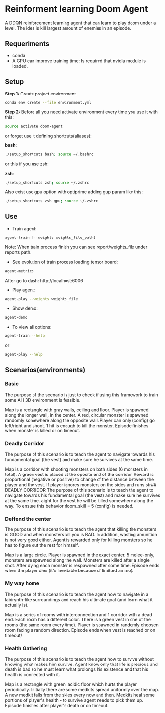 #  Reinforment learning Doom Agent

A DDQN reinforcement learning agent that can learn to play doom under a level.
The idea is kill largest amount of enemies in an episode.

## Requeriments

* conda
* A GPU can improve training time: Is required that nvidia module is loaded.

## Setup

**Step 1:** Create project environment.

```bash
conda env create --file environment.yml
```

**Step 2:** Before all you need activate environment every time you use it with this:

```bash
source activate doom-agent
```

or forget use it defining shortcuts(aliases):

**bash**:
```bash
./setup_shortcuts bash; source ~/.bashrc
```
or this if you use zsh:

**zsh**:
```bash
./setup_shortcuts zsh; source ~/.zshrc
```

Also exist use gpu option with optiprime adding gup param like this:

```bash
./setup_shortcuts zsh gpu; source ~/.zshrc
```

## Use

* Train agent:

```bash
agent-train [--weights weights_file_path]
```
Note: When train process finish you can see report/weights_file under reports path.

* See evolution of train process loading tensor board:
```bash
agent-metrics
```
After go to dash: http://localhost:6006

* Play agent:

```bash
agent-play --weights weights_file
```

* Show demo:

```bash
agent-demo
```


* To view all options:

```bash
agent-train --help
```

or

```bash
agent-play --help
```


## Scenarios(environments)


### Basic
The purpose of the scenario is just to check if using this
framework to train some AI i 3D environment is feasible.

Map is a rectangle with gray walls, ceiling and floor.
Player is spawned along the longer wall, in the center.
A red, circular monster is spawned randomly somewhere along
the opposite wall. Player can only (config) go left/right
and shoot. 1 hit is enough to kill the monster. Episode
finishes when monster is killed or on timeout.


### Deadly Corridor

The purpose of this scenario is to teach the agent to navigate towards
his fundamental goal (the vest) and make sure he survives at the
same time.

Map is a corridor with shooting monsters on both sides (6 monsters
in total). A green vest is placed at the oposite end of the corridor.
Reward is proportional (negative or positive) to change of the
distance between the player and the vest. If player ignores monsters
on the sides and runs str## DEADLY CORRIDOR
The purpose of this scenario is to teach the agent to navigate towards
his fundamental goal (the vest) and make sure he survives at the
same time.
aight for the vest he will be killed somewhere
along the way. To ensure this behavior doom_skill = 5 (config) is
needed.


### Deffend the center

The purpose of this scenario is to teach the agent that killing the
monsters is GOOD and when monsters kill you is BAD. In addition,
wasting amunition is not very good either. Agent is rewarded only
for killing monsters so he has to figure out the rest for himself.

Map is a large circle. Player is spawned in the exact center.
5 melee-only, monsters are spawned along the wall. Monsters are
killed after a single shot. After dying each monster is respawned
after some time. Episode ends when the player dies (it's inevitable
because of limitted ammo).


### My way home

The purpose of this scenario is to teach the agent how to navigate
in a labirynth-like surroundings and reach his ultimate goal
(and learn what it actually is).

Map is a series of rooms with interconnection and 1 corridor
with a dead end. Each room has a different color. There is a
green vest in one of the rooms (the same room every time).
Player is spawned in randomly choosen room facing a random
direction. Episode ends when vest is reached or on timeout/


### Health Gathering

The purpose of this scenario is to teach the agent how to survive
without knowing what makes him survive. Agent know only that life
is precious and death is bad so he must learn what prolongs his
existence and that his health is connected with it.

Map is a rectangle with green, acidic floor which hurts the player
periodically. Initially there are some medkits spread uniformly
over the map. A new medkit falls from the skies every now and then.
Medkits heal some portions of player's health - to survive agent
needs to pick them up. Episode finishes after player's death or
on timeout.
